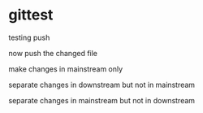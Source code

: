 # gittest

testing push

now push the changed file

make changes in mainstream only

separate changes in downstream but not in mainstream

separate changes in mainstream but not in downstream

